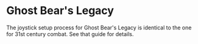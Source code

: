# Ghost Bear's Legacy

The joystick setup process for Ghost Bear's Legacy is identical to the one for 31st century combat. See that guide for 
details.
